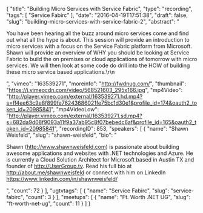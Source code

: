 {
  "title": "Building Micro Services with Service Fabric",
  "type": "recording",
  "tags": [
    "Service Fabirc"
  ],
  "date": "2016-04-19T17:51:38",
  "draft": false,
  "slug": "building-micro-services-with-service-fabric-2",
  "abstract": "<p>You have been hearing all the buzz around micro services come and find out what all the hype is about. This session will provide an introduction to micro services with a focus on the Service Fabric platform from Microsoft. Shawn will provide an overview of WHY you should be looking at Service Fabric to build the on premises or cloud applications of tomorrow with micro services. We will then look at some code do drill into the HOW of building these micro service based applications.\r\n</p>",
  "vimeo": "163539271",
  "moreinfo": "http://fwdnug.com/",
  "thumbnail": "https://i.vimeocdn.com/video/568521603_295x166.jpg",
  "mp4Video": "http://player.vimeo.com/external/163539271.hd.mp4?s=ff4ee63c9e8f899fe76243686021fe75bc1d30e1&profile_id=174&oauth2_token_id=20985841",
  "mp4VideoLow": "http://player.vimeo.com/external/163539271.sd.mp4?s=682da9d08f9093a11f9a37ab95c8f07bebedc6af&profile_id=165&oauth2_token_id=20985841",
  "recordingID": 853,
  "speakers": [
    {
      "name": "Shawn Weisfeld",
      "slug": "shawn-weisfeld",
      "bio": "<p>Shawn (http://www.shawnweisfeld.com) is passionate about building awesome applications and websites with .NET technologies and Azure. He is currently a Cloud Solution Architect for Microsoft based in Austin TX and founder of http://UserGroup.tv. Read his full bio at http://about.me/shawnweisfeld or connect with him on LinkedIn https://www.linkedin.com/in/shawnweisfeld/</p>",
      "count": 72
    }
  ],
  "ugtvtags": [
    {
      "name": "Service Fabirc",
      "slug": "service-fabirc",
      "count": 3
    }
  ],
  "meetups": [
    {
      "name": "Ft. Worth .NET UG",
      "slug": "ft-worth-net-ug",
      "count": 11
    }
  ]
}